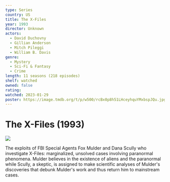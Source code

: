 ```yaml
---
type: Series
country: US
title: The X-Files
year: 1993
director: Unknown
actors:
  - David Duchovny
  - Gillian Anderson
  - Mitch Pileggi
  - William B. Davis
genre:
  - Mystery
  - Sci-Fi & Fantasy
  - Crime
length: 11 seasons (218 episodes)
shelf: watched
owned: false
rating:
watched: 2023-01-29
poster: https://image.tmdb.org/t/p/w500/rcBx0p8h51LHceyhquYMxbspJQu.jpg
---
```


# The X-Files (1993)

![](https://image.tmdb.org/t/p/w500/rcBx0p8h51LHceyhquYMxbspJQu.jpg)

The exploits of FBI Special Agents Fox Mulder and Dana Scully who investigate X-Files: marginalized, unsolved cases involving paranormal phenomena. Mulder believes in the existence of aliens and the paranormal while Scully, a skeptic, is assigned to make scientific analyses of Mulder's discoveries that debunk Mulder's work and thus return him to mainstream cases.